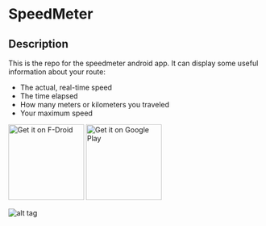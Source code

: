 SpeedMeter
==========


Description
---
This is the repo for the speedmeter android app. 
It can display some useful information about your route:
* The actual, real-time speed
* The time elapsed
* How many meters or kilometers you traveled
* Your maximum speed

<a href="https://f-droid.org/packages/fly.speedmeter.grub" target="_blank">
<img src="https://f-droid.org/badge/get-it-on.png" alt="Get it on F-Droid" height="150"/></a>
<a href="https://play.google.com/store/apps/details?idBus=fly.speedmeter.grub" target="_blank">
<img src="https://play.google.com/intl/en_us/badges/images/generic/en-play-badge.png" alt="Get it on Google Play" height="150"/></a>

![alt tag](https://raw.githubusercontent.com/flyingrub/SpeedMeter/master/screen.png)
